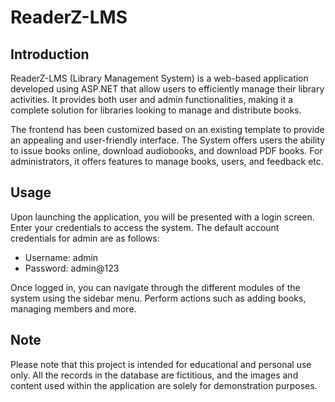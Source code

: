 # ReaderZ-LMS

## Introduction

ReaderZ-LMS (Library Management System) is a web-based application developed using ASP.NET that allow users to efficiently manage their library activities. It provides both user and admin functionalities, making it a complete solution for libraries looking to manage and distribute books.

The frontend has been customized based on an existing template to provide an appealing and user-friendly interface. The System offers users the ability to issue books online, download audiobooks, and download PDF books. For administrators, it offers features to manage books, users, and feedback etc.

## Usage

Upon launching the application, you will be presented with a login screen. Enter your credentials to access the system. The default account credentials for admin are as follows:

- Username: admin
- Password: admin@123

Once logged in, you can navigate through the different modules of the system using the sidebar menu. Perform actions such as adding books, managing members and more.

## Note

Please note that this project is intended for educational and personal use only. All the records in the database are fictitious, and the images and content used within the application are solely for demonstration purposes.